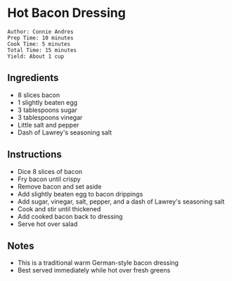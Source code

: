 # Hot Bacon Dressing

```
Author: Connie Andres
Prep Time: 10 minutes
Cook Time: 5 minutes
Total Time: 15 minutes
Yield: About 1 cup
```

## Ingredients

- 8 slices bacon
- 1 slightly beaten egg
- 3 tablespoons sugar
- 3 tablespoons vinegar
- Little salt and pepper
- Dash of Lawrey's seasoning salt

## Instructions

- Dice 8 slices of bacon
- Fry bacon until crispy
- Remove bacon and set aside
- Add slightly beaten egg to bacon drippings
- Add sugar, vinegar, salt, pepper, and a dash of Lawrey's seasoning salt
- Cook and stir until thickened
- Add cooked bacon back to dressing
- Serve hot over salad

## Notes

- This is a traditional warm German-style bacon dressing
- Best served immediately while hot over fresh greens
